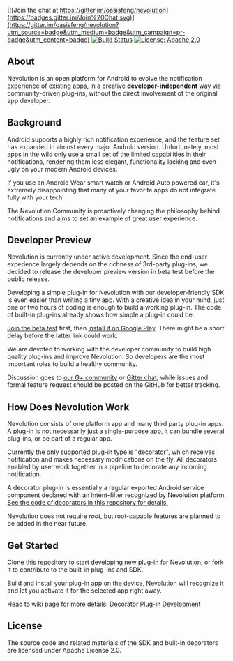 [![Join the chat at https://gitter.im/oasisfeng/nevolution](https://badges.gitter.im/Join%20Chat.svg)](https://gitter.im/oasisfeng/nevolution?utm_source=badge&utm_medium=badge&utm_campaign=pr-badge&utm_content=badge)
[![Build Status](https://travis-ci.org/oasisfeng/nevolution.svg?branch=master)](https://travis-ci.org/oasisfeng/nevolution)
[![License: Apache 2.0](https://img.shields.io/badge/license-Apache%202.0-blue.svg)](https://github.com/oasisfeng/nevolution)

About
-------

Nevolution is an open platform for Android to evolve the notification experience of existing apps, in a creative **developer-independent** way via community-driven plug-ins, without the direct involvement of the original app developer.


Background
------------

Android supports a highly rich notification experience, and the feature set has expanded in almost every major Android version. Unfortunately, most apps in the wild only use a small set of the limited capabilities in their notifications, rendering them less elegant, functionality lacking and even ugly on your modern Android devices.

If you use an Android Wear smart watch or Android Auto powered car, it's extremely disappointing that many of your favorite apps do not integrate fully with your tech.

The Nevolution Community is proactively changing the philosophy behind notifications and aims to set an example of great user experience.


Developer Preview
-------------------

Nevolution is currently under active development. Since the end-user experience largely depends on the richness of 3rd-party plug-ins, we decided to release the developer preview version in beta test before the public release.

Developing a simple plug-in for Nevolution with our developer-friendly SDK is even easier than writing a tiny app. With a creative idea in your mind, just one or two hours of coding is enough to build a working plug-in. The code of built-in plug-ins already shows how simple a plug-in could be.

[Join the beta test](https://play.google.com/apps/testing/com.oasisfeng.nevo) first, then [install it on Google Play](https://play.google.com/store/apps/details?id=com.oasisfeng.nevo). There might be a short delay before the latter link could work.

We are devoted to working with the developer community to build high quality plug-ins and improve Nevolution. So developers are the most important roles to build a healthy community.

Discussion goes to [our G+ community](https://plus.google.com/communities/108874686073587920040) or [Gitter chat](https://gitter.im/oasisfeng/nevolution?utm_source=readme&utm_medium=link&utm_campaign=dev-preview&utm_content=discussion), while issues and formal feature request should be posted on the GitHub for better tracking.


How Does Nevolution Work
--------------------------

Nevolution consists of one platform app and many third party plug-in apps. A plug-in is not necessarily just a single-purpose app, it can bundle several plug-ins, or be part of a regular app.

Currently the only supported plug-in type is "decorator", which receives notification and makes necessary modifications on the fly. All decorators enabled by user work together in a pipeline to decorate any incoming notification.

A decorator plug-in is essentially a regular exported Android service component declared with an intent-filter recognized by Nevolution platform. [See the code of decorators in this repository for details.](/decorators)

Nevolution does not require *root*, but root-capable features are planned to be added in the near future.


Get Started
-------------

Clone this repository to start developing new plug-in for Nevolution, or fork it to contribute to the built-in plug-ins and SDK.

Build and install your plug-in app on the device, Nevolution will recognize it and let you activate it for the selected app right away.

Head to wiki page for more details: [Decorator Plug-in Development](https://github.com/oasisfeng/nevolution/wiki/Decorator-Plugin-Development)


License
---------
The source code and related materials of the SDK and built-in decorators are licensed under Apache License 2.0.

